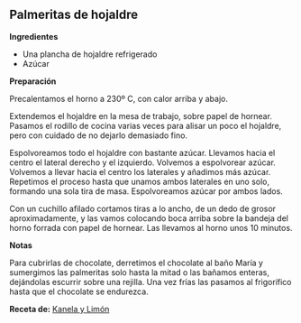 ## Palmeritas de hojaldre

**Ingredientes**

- Una plancha de hojaldre refrigerado
- Azúcar

**Preparación**

Precalentamos el horno a 230º C, con calor arriba y abajo.

Extendemos el hojaldre en la mesa de trabajo, sobre papel de hornear. Pasamos el rodillo de cocina varias veces para alisar un poco el hojaldre, pero con cuidado de no dejarlo demasiado fino.

Espolvoreamos todo el hojaldre con bastante azúcar. Llevamos hacia el centro el lateral derecho y el izquierdo. Volvemos a espolvorear azúcar. Volvemos a llevar hacia el centro los laterales y añadimos más azúcar. Repetimos el proceso hasta que unamos ambos laterales en uno solo, formando una sola tira de masa. Espolvoreamos azúcar por ambos lados.

Con un cuchillo afilado cortamos tiras a lo ancho, de un dedo de grosor aproximadamente, y las vamos colocando boca arriba sobre la bandeja del horno forrada con papel de hornear. Las llevamos al horno unos 10 minutos.

**Notas**

Para cubrirlas de chocolate, derretimos el chocolate al baño María y sumergimos las palmeritas solo hasta la mitad o las bañamos enteras, dejándolas escurrir sobre una rejilla. Una vez frías las pasamos al frigorífico hasta que el chocolate se endurezca.

**Receta de:** [Kanela y Limón](http://kanelaylimon.blogspot.com/2009/10/palmeras-de-hojaldre.html)